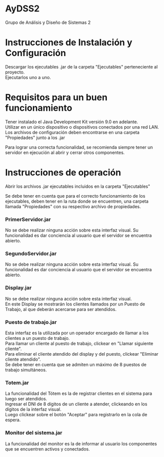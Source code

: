 # AyDSS2
Grupo de Análisis y Diseño de Sistemas 2 

<h1>Instrucciones de Instalación y Configuración</h1>
  <p> Descargar los ejecutables .jar de la carpeta "Ejecutables" perteneciente al proyecto.<br>
  Ejecutarlos uno a uno.</p>
  
<h1>Requisitos para un buen funcionamiento</h1>
  <p>Tener instalado el Java Development Kit versión 9.0 en adelante.<br>
    Utilizar en un único dispositivo o dispositivos conectados por una red LAN.
    Los archivos de configuración deben encontrarse en una carpeta "Propiedades" junto a los .jar</p>
  <p> Para lograr una correcta funcionalidad, se recomienda siempre tener un servidor en ejecución al abrir y cerrar otros componentes.</p>

<h1>Instrucciones de operación</h1>
  <p>Abrir los archivos .jar ejecutables incluidos en la carpeta "Ejecutables"<br></p>
  <p>Se debe tener en cuenta que para el correcto funcionamiento de los ejecutables, deben tener en la ruta donde se encuentren, una carpeta llamada "Propiedades" con su respectivo archivo de propiedades.</p>
  
<h3>PrimerServidor.jar</h3>
  <p>No se debe realizar ninguna acción sobre esta interfaz visual.
    Su funcionalidad es dar conciencia al usuario que el servidor se encuentra abierto.</p>
<h3>SegundoServidor.jar</h3>
  <p>No se debe realizar ninguna acción sobre esta interfaz visual.
    Su funcionalidad es dar conciencia al usuario que el servidor se encuentra abierto.</p>
<h3>Display.jar</h3>
  <p>No se debe realizar ninguna acción sobre esta interfaz visual.<br>
    En este Display se mostrarán los clientes llamados por un Puesto de Trabajo, al que deberán acercarse para ser atendidos.</p>
<h3>Puesto de trabajo.jar</h3>
  <p> Esta interfaz es la utilizada por un operador encargado de llamar a los clientes a un puesto de trabajo.<br>
  Para llamar un cliente al puesto de trabajo, clickear en "Llamar siguiente cliente".<br>
  Para eliminar el cliente atendido del display y del puesto, clickear "Eliminar cliente atendido".<br>
  Se debe tener en cuenta que se admiten un máximo de 8 puestos de trabajo simultáneos.</p>
<h3>Totem.jar</h3>
  <p>La funcionalidad del Tótem es la de registrar clientes en el sistema para luego ser atendidos.<br>
  Ingresar el DNI de 8 dígitos de un cliente a atender, clickeando en los dígitos de la interfaz visual.<br>
  Luego clickear sobre el botón "Aceptar" para registrarlo en la cola de espera.</p>
<h3>Monitor del sistema.jar</h3>
  <p>La funcionalidad del monitor es la de informar al usuario los componentes que se encuentren activos y conectados.</p>
  
